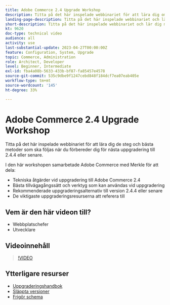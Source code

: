 ```yaml
---
title: Adobe Commerce 2.4 Upgrade Workshop
description: Titta på det här inspelade webbinariet för att lära dig om Adobe Commerce-uppgraderingssteg och bästa praxis för 2.4.4 eller senare.
landing-page-description: Titta på det här inspelade webbinariet och lär dig mer om uppgraderingsstegen och bästa praxis för Adobe Commerce 2.4.
short-description: Titta på det här inspelade webbinariet och lär dig mer om uppgraderingsstegen och bästa praxis för Adobe Commerce 2.4.
kt: 9620
doc-type: technical video
audience: all
activity: use
last-substantial-update: 2023-04-27T00:00:00Z
feature: Configuration, System, Upgrade
topic: Commerce, Administration
role: Architect, Developer
level: Beginner, Intermediate
exl-id: fba4a08b-5633-433b-bf87-fa85457e4578
source-git-commit: 535c9dbe9f1247cebd848f184dcf7ea07eab405e
workflow-type: tm+mt
source-wordcount: '145'
ht-degree: 33%

---
```


# Adobe Commerce 2.4 Upgrade Workshop

Titta på det här inspelade webbinariet för att lära dig de steg och bästa metoder som ska följas när du förbereder dig för nästa uppgradering till 2.4.4 eller senare.

I den här workshopen samarbetade Adobe Commerce med Merkle för att dela:

- Tekniska åtgärder vid uppgradering till Adobe Commerce 2.4
- Bästa tillvägagångssätt och verktyg som kan användas vid uppgradering
- Rekommenderade uppgraderingsalternativ till version 2.4.4 eller senare
- De viktigaste uppgraderingsresurserna att referera till

## Vem är den här videon till?

- Webbplatschefer
- Utvecklare

## Videoinnehåll

>[!VIDEO](https://video.tv.adobe.com/v/340038?quality=12&learn=on)

## Ytterligare resurser

- [Uppgraderingshandbok](https://experienceleague.adobe.com/docs/commerce-operations/upgrade-guide/overview.html)
- [Släppta versioner](https://experienceleague.adobe.com/docs/commerce-operations/release/versions.html)
- [Frigör schema](https://experienceleague.adobe.com/docs/commerce-operations/release/planning/schedule.html)
